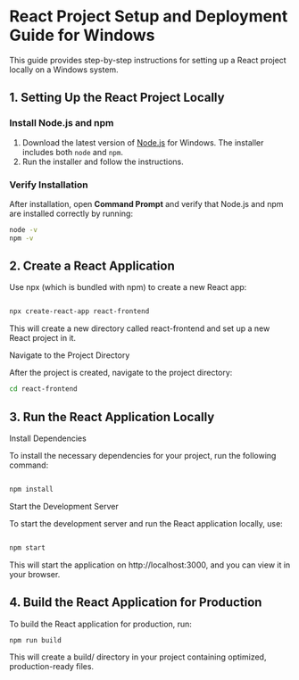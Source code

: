 # React Project Setup and Deployment Guide for Windows

This guide provides step-by-step instructions for setting up a React project locally on a Windows system.

## 1. Setting Up the React Project Locally

### Install Node.js and npm

1. Download the latest version of [Node.js](https://nodejs.org/) for Windows. The installer includes both `node` and `npm`.
2. Run the installer and follow the instructions.

### Verify Installation

After installation, open **Command Prompt** and verify that Node.js and npm are installed correctly by running:

```bash
node -v
npm -v
```

## 2. Create a React Application

Use npx (which is bundled with npm) to create a new React app:

```bash

npx create-react-app react-frontend
```

This will create a new directory called react-frontend and set up a new React project in it.

Navigate to the Project Directory

After the project is created, navigate to the project directory:

```bash
cd react-frontend
```

## 3. Run the React Application Locally

Install Dependencies

To install the necessary dependencies for your project, run the following command:

```bash

npm install
```

Start the Development Server

To start the development server and run the React application locally, use:

```bash

npm start
```

This will start the application on http://localhost:3000, and you can view it in your browser.

## 4. Build the React Application for Production

To build the React application for production, run:

```bash
npm run build
```

This will create a build/ directory in your project containing optimized, production-ready files.

